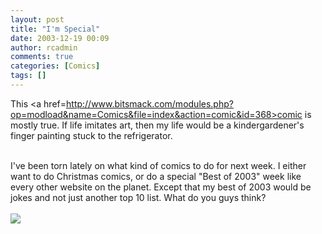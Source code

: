 ```yaml
---
layout: post
title: "I'm Special"
date: 2003-12-19 00:09
author: rcadmin
comments: true
categories: [Comics]
tags: []
---
```

This <a href=http://www.bitsmack.com/modules.php?op=modload&name=Comics&file=index&action=comic&id=368>comic</a> is mostly true. If life imitates art, then my life would be a kindergardener's finger painting stuck to the refrigerator. 
<br />

<br />
I've been torn lately on what kind of comics to do for next week. I either want to do Christmas comics, or do a special "Best of 2003" week like every other website on the planet. Except that my best of 2003 would be jokes and not just another top 10 list. What do you guys think? <Br><br><!--more--><img src='http://dl.bitsmack.com/comics/20031219.gif'   />
